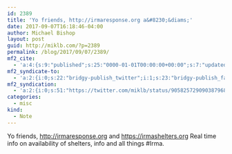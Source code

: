 ```yaml
---
id: 2389
title: 'Yo friends, http://irmaresponse.org a&#8230;&diams;'
date: 2017-09-07T16:18:46-04:00
author: Michael Bishop
layout: post
guid: http://miklb.com/?p=2389
permalink: /blog/2017/09/07/2389/
mf2_cite:
  - 'a:4:{s:9:"published";s:25:"0000-01-01T00:00:00+00:00";s:7:"updated";s:25:"0000-01-01T00:00:00+00:00";s:8:"category";a:1:{i:0;s:0:"";}s:6:"author";a:0:{}}'
mf2_syndicate-to:
  - 'a:2:{i:0;s:22:"bridgy-publish_twitter";i:1;s:23:"bridgy-publish_facebook";}'
mf2_syndication:
  - 'a:2:{i:0;s:51:"https://twitter.com/miklb/status/905825729090387968";i:1;s:66:"https://www.facebook.com/10154408911669162/posts/10155956277384162";}'
categories:
  - misc
kind:
  - Note
---
```

Yo friends, <http://irmaresponse.org> and <https://irmashelters.org> Real time info on availability of shelters, info and all things #Irma.